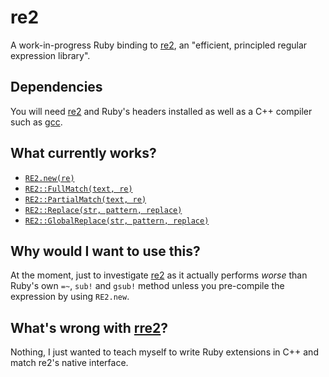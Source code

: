 re2
===

A work-in-progress Ruby binding to [re2][], an "efficient, principled regular expression library".

Dependencies
------------

You will need [re2][] and Ruby's headers installed as well as a C++ compiler such as [gcc][].

What currently works?
---------------------

* [`RE2.new(re)`](http://code.google.com/p/re2/source/browse/re2/re2.h#96)
* [`RE2::FullMatch(text, re)`](http://code.google.com/p/re2/source/browse/re2/re2.h#30)
* [`RE2::PartialMatch(text, re)`](http://code.google.com/p/re2/source/browse/re2/re2.h#82)
* [`RE2::Replace(str, pattern, replace)`](http://code.google.com/p/re2/source/browse/re2/re2.h#335)
* [`RE2::GlobalReplace(str, pattern, replace)`](http://code.google.com/p/re2/source/browse/re2/re2.h#352)

Why would I want to use this?
----------------------------

At the moment, just to investigate [re2][] as it actually performs *worse* than Ruby's own `=~`, `sub!` and `gsub!` method unless you pre-compile the expression by using `RE2.new`.

What's wrong with [rre2][]?
---------------------------

Nothing, I just wanted to teach myself to write Ruby extensions in C++ and match re2's native interface.

  [gcc]: http://gcc.gnu.org/
  [re2]: http://code.google.com/p/re2/
  [rre2]: http://github.com/axic/rre2
